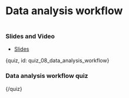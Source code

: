 # Data analysis workflow


![]()

### Slides and Video

* [Slides]()

{quiz, id: quiz_08_data_analysis_workflow}

### Data analysis workflow quiz


{/quiz}
